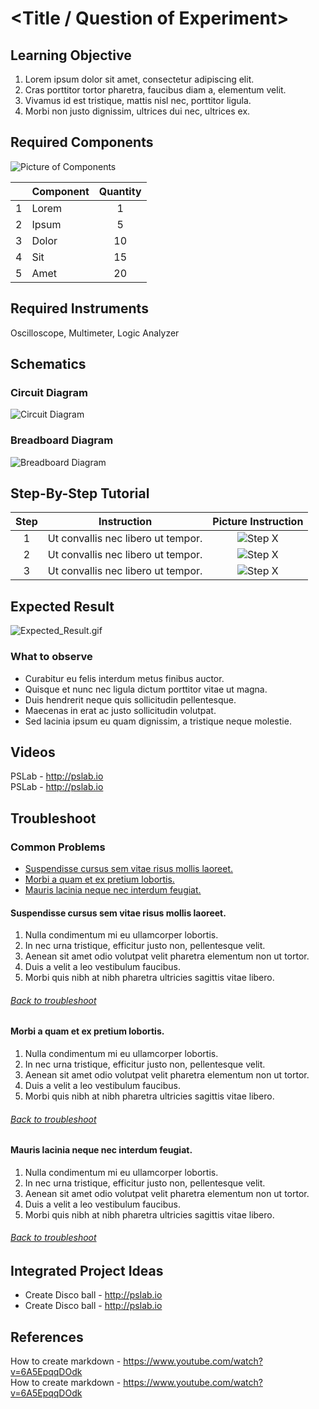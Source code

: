 

# \<Title / Question of Experiment\>

## Learning Objective
 1.   Lorem ipsum dolor sit amet, consectetur adipiscing elit.
 2.  Cras porttitor tortor pharetra, faucibus diam a, elementum velit.
 3.   Vivamus id est tristique, mattis nisl nec, porttitor ligula.
 4.   Morbi non justo dignissim, ultrices dui nec, ultrices ex.

## Required Components
![Picture of Components](http://via.placeholder.com/512?text=Picture%20Of%20Components)

| | Component | Quantity |
|:-:| ------------ |:--------:|
| 1 | Lorem | 1 |
| 2 | Ipsum | 5 |
| 3 | Dolor | 10 |
| 4 | Sit   | 15 |
| 5 | Amet  | 20 |

## Required Instruments
Oscilloscope, Multimeter, Logic Analyzer

## Schematics
### Circuit Diagram
![Circuit Diagram](http://via.placeholder.com/1024x512?text=Circuit+Diagram)

### Breadboard Diagram
![Breadboard Diagram](http://via.placeholder.com/1024x512?text=Breadboard+Diagram)

## Step-By-Step Tutorial
| Step | Instruction | Picture Instruction |
|:--:|--|:--:|
| 1 | Ut convallis nec libero ut tempor. | ![Step X](http://via.placeholder.com/256?text=Step+1) |
| 2 | Ut convallis nec libero ut tempor. | ![Step X](http://via.placeholder.com/256?text=Step+2) |
| 3 | Ut convallis nec libero ut tempor. | ![Step X](http://via.placeholder.com/256?text=Step+3) |

## Expected Result
![Expected_Result.gif](http://via.placeholder.com/1024x512?text=Expected_Result.gif)
### What to observe
-   Curabitur eu felis interdum metus finibus auctor.
-   Quisque et nunc nec ligula dictum porttitor vitae ut magna.
-   Duis hendrerit neque quis sollicitudin pellentesque.
-   Maecenas in erat ac justo sollicitudin volutpat.
-   Sed lacinia ipsum eu quam dignissim, a tristique neque molestie.

## Videos
PSLab - http://pslab.io  
PSLab - http://pslab.io  

## Troubleshoot
<div id="troubleshoot">

### Common Problems
-   [Suspendisse cursus sem vitae risus mollis laoreet.](#troubleshoot_1)
-   [Morbi a quam et ex pretium lobortis.](#troubleshoot_2)
-   [Mauris lacinia neque nec interdum feugiat.](#troubleshoot_3)

</div>
<div id="troubleshoot_1">

#### Suspendisse cursus sem vitae risus mollis laoreet.
1. Nulla condimentum mi eu ullamcorper lobortis.
2. In nec urna tristique, efficitur justo non, pellentesque velit.
3. Aenean sit amet odio volutpat velit pharetra elementum non ut tortor.
4. Duis a velit a leo vestibulum faucibus.
5. Morbi quis nibh at nibh pharetra ultricies sagittis vitae libero.
######  [Back to troubleshoot](#troubleshoot)
</div>
<div id="troubleshoot_2">

#### Morbi a quam et ex pretium lobortis.
1. Nulla condimentum mi eu ullamcorper lobortis.
2. In nec urna tristique, efficitur justo non, pellentesque velit.
3. Aenean sit amet odio volutpat velit pharetra elementum non ut tortor.
4. Duis a velit a leo vestibulum faucibus.
5. Morbi quis nibh at nibh pharetra ultricies sagittis vitae libero.
######  [Back to troubleshoot](#troubleshoot)
</div>
<div id="troubleshoot_3">

#### Mauris lacinia neque nec interdum feugiat.
1. Nulla condimentum mi eu ullamcorper lobortis.
2. In nec urna tristique, efficitur justo non, pellentesque velit.
3. Aenean sit amet odio volutpat velit pharetra elementum non ut tortor.
4. Duis a velit a leo vestibulum faucibus.
5. Morbi quis nibh at nibh pharetra ultricies sagittis vitae libero.
######  [Back to troubleshoot](#troubleshoot)
</div>

## Integrated Project Ideas

 - Create Disco ball - http://pslab.io
 - Create Disco ball - http://pslab.io

## References
How to create markdown - https://www.youtube.com/watch?v=6A5EpqqDOdk  
How to create markdown - https://www.youtube.com/watch?v=6A5EpqqDOdk

